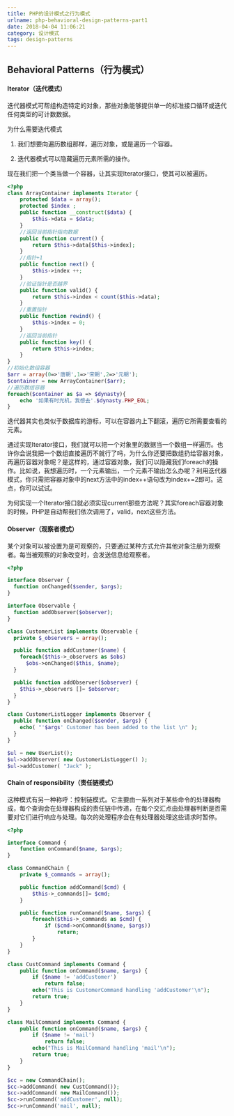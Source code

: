 ```yaml
---
title: PHP的设计模式之行为模式
urlname: php-behavioral-design-patterns-part1
date: 2018-04-04 11:06:21
category: 设计模式
tags: design-patterns
---
```


## Behavioral Patterns（行为模式）
#### Iterator（迭代模式）
迭代器模式可帮组构造特定的对象，那些对象能够提供单一的标准接口循环或迭代任何类型的可计数数据。

为什么需要迭代模式

1. 我们想要向遍历数组那样，遍历对象，或是遍历一个容器。

2. 迭代器模式可以隐藏遍历元素所需的操作。

现在我们把一个类当做一个容器，让其实现Iterator接口，使其可以被遍历。
<!-- more -->
```php
<?php 
class ArrayContainer implements Iterator { 
    protected $data = array();
    protected $index ;
    public function __construct($data) { 
        $this->data = $data; 
    } 
    //返回当前指针指向数据
    public function current() { 
        return $this->data[$this->index]; 
    } 
    //指针+1
    public function next() { 
        $this->index ++; 
    } 
    //验证指针是否越界
    public function valid() { 
        return $this->index < count($this->data); 
    } 
    //重置指针
    public function rewind() { 
        $this->index = 0; 
    } 
    //返回当前指针
    public function key() { 
        return $this->index; 
    } 
} 
//初始化数组容器
$arr = array(0=>'唐朝',1=>'宋朝',2=>'元朝'); 
$container = new ArrayContainer($arr); 
//遍历数组容器
foreach($container as $a => $dynasty){ 
    echo '如果有时光机，我想去'.$dynasty.PHP_EOL; 
}
```
迭代器其实也类似于数据库的游标，可以在容器内上下翻滚，遍历它所需要查看的元素。

通过实现Iterator接口，我们就可以把一个对象里的数据当一个数组一样遍历。也许你会说我把一个数组直接遍历不就行了吗，为什么你还要把数组扔给容器对象，再遍历容器对象呢？是这样的，通过容器对象，我们可以隐藏我们foreach的操作。比如说，我想遍历时，一个元素输出，一个元素不输出怎么办呢？利用迭代器模式，你只需把容器对象中的next方法中的index++语句改为index+=2即可。这点，你可以试试。

为何实现一个Iterator接口就必须实现current那些方法呢？其实foreach容器对象的时候，PHP是自动帮我们依次调用了，valid，next这些方法。

#### Observer（观察者模式）
某个对象可以被设置为是可观察的，只要通过某种方式允许其他对象注册为观察者。每当被观察的对象改变时，会发送信息给观察者。
```php
<?php

interface Observer {
  function onChanged($sender, $args);
}

interface Observable {
  function addObserver($observer);
}

class CustomerList implements Observable {
  private $_observers = array();

  public function addCustomer($name) {
    foreach($this->_observers as $obs)
      $obs->onChanged($this, $name);
  }

  public function addObserver($observer) {
    $this->_observers []= $observer;
  }
}

class CustomerListLogger implements Observer {
  public function onChanged($sender, $args) {
    echo( "'$args' Customer has been added to the list \n" );
  }
}

$ul = new UserList();
$ul->addObserver( new CustomerListLogger() );
$ul->addCustomer( "Jack" );
```

#### Chain of responsibility（责任链模式）
这种模式有另一种称呼：控制链模式。它主要由一系列对于某些命令的处理器构成，每个查询会在处理器构成的责任链中传递，在每个交汇点由处理器判断是否需要对它们进行响应与处理。每次的处理程序会在有处理器处理这些请求时暂停。
```php
<?php

interface Command {
    function onCommand($name, $args);
}

class CommandChain {
    private $_commands = array();

    public function addCommand($cmd) {
        $this->_commands[]= $cmd;
    }

    public function runCommand($name, $args) {
        foreach($this->_commands as $cmd) {
            if ($cmd->onCommand($name, $args))
                return;
        }
    }
}

class CustCommand implements Command {
    public function onCommand($name, $args) {
        if ($name != 'addCustomer')
            return false;
        echo("This is CustomerCommand handling 'addCustomer'\n");
        return true;
    }
}

class MailCommand implements Command {
    public function onCommand($name, $args) {
        if ($name != 'mail')
            return false;
        echo("This is MailCommand handling 'mail'\n");
        return true;
    }
}

$cc = new CommandChain();
$cc->addCommand( new CustCommand());
$cc->addCommand( new MailCommand());
$cc->runCommand('addCustomer', null);
$cc->runCommand('mail', null);
```